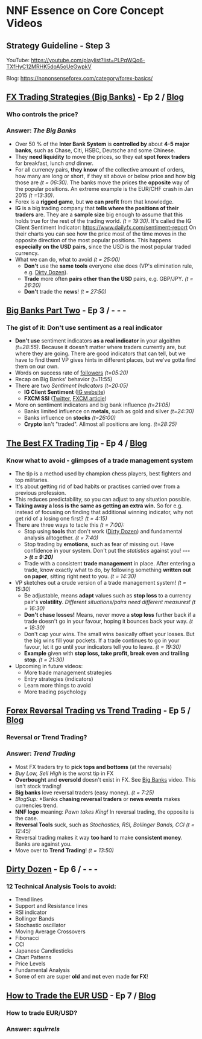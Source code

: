 
# NNF Essence on Core Concept Videos
## Strategy Guideline - Step 3

YouTube: <https://youtube.com/playlist?list=PLPqWQo6-TXfHyC12MRHK5doA5oUeGwpkV>

Blog: <https://nononsenseforex.com/category/forex-basics/>

## [FX Trading Strategies (Big Banks)](https://youtu.be/Lvq0t0eQOG4 "Big Banks - YouTube") - Ep 2 / [Blog](https://nononsenseforex.com/forex-basics/forex-trading-strategies-beware-the-big-banks/ "Big Banks - Blog")
### Who controls the price?
### Answer: *The Big Banks*

*   Over 50 % of the **Inter Bank System** is **controlled by** about **4-5 major
    banks**, such as Chase, Citi, HSBC, Deutsche and some Chinese.
*   They **need liquidity** to move the prices, so they eat **spot forex traders**
    for breakfast, lunch *and* dinner.
*   For all currency pairs, **they know** of the collective amount of orders, how
    many are long or short, if they sit above or below price and how big those
    are *(t = 06:30)*. The banks move the prices the **opposite** way of the popular
    positions. An extreme example is the EUR/CHF crash in Jan 2015 *(t =13:30)*.
*   Forex is a **rigged game**, but **we can profit** from that knowledge.
*   **IG** is a big trading company that **tells where the positions of their traders**
    are. They are a **sample size** big enough to assume that this holds true for the
    rest of the trading world. *(t = 19:30)*. It's called the IG Client Sentiment
    Indicator: <https://www.dailyfx.com/sentiment-report> On their charts you can
    see how the price most of the time moves in the opposite direction of the most
    popular positions. This happens **especially on the USD pairs**, since the USD
    is the most popular traded currency.
*   What we can do, what to avoid *(t = 25:00)*
    * **Don't** use the **same tools** everyone else does (VP's elimination rule,
      e.g. [Dirty Dozen](https://youtu.be/3c6o4O8goAo)).
    * **Trade** more often **pairs other than the USD** pairs, e.g. GBP/JPY. *(t = 26:20)*
    * **Don't** trade the **news**! *(t = 27:50)*


## [Big Banks Part Two](https://youtu.be/OzEZ0i2ma8A "Big Banks II - YouTube") - Ep 3 / - - -
### The gist of it: Don't use sentiment as a real indicator

*   **Don't use** sentiment indicators **as a real indicator** in your algoithm *(t=28:55)*.
    Because it doesn't matter where traders currently are, but where they are
    going. There are good indicators that can tell, but we have to find them!
    VP gives hints in different places, but we've gotta find them on our own.
*   Words on success rate of [followers](https://nononsenseforex.com/testimonials/ "Testimonials")
    *(t=05:20)*
*   Recap on Big Banks' behavior (t=11:55)
*   There are two *Sentiment Indicators (t=20:05)*
    * **IG Client Sentiment** ([IG website](https://www.dailyfx.com/sentiment-report))
    * **FXCM SSI** ([Twitter](https://twitter.com/FXCM_MarketData), [FXCM article](https://www.fxcm.com/markets/insights/speculative-sentiment-index-ssi/))
*   More on sentiment indicators and big bank influence *(t=21:05)*
    * Banks limited influence on **metals**, such as gold and silver *(t=24:30)*
    * Banks influence on **stocks** *(t=26:00)*
    * **Crypto** isn't "traded". Allmost all positions are long. *(t=28:25)*


## [The Best FX Trading Tip](https://youtu.be/orESKrXu6BM "Best Trading Tip - YouTube") - Ep 4 / [Blog](https://nononsenseforex.com/forex-basics/best-forex-trading-tips/ "Best Trading Tip - Blog")
### Know what to avoid - glimpses of a trade management system

*   The tip is a method used by champion chess players, best fighters and top militaries.
*   It's about getting rid of bad habits or practises carried over from a previous profession.
*   This reduces predictability, so you can adjust to any situation possible.
*   **Taking away a loss is the same as getting an extra win.** So for e.g. instead of focusing on
    finding that additional winning indicator, why not get rid of a losing one first? *(t = 4:15)*
*   There are three ways to tacle this *(t = 7:00):*
    * Stop using **tools** that don't work ([Dirty Dozen](https://youtu.be/3c6o4O8goAo)) and
      fundamental analysis alltogether.
      *(t = 7:40)*
    * Stop trading by **emotions**, such as fear of missing out. Have confidence in your system.
      Don't put the *statistics* against you! ***---> (t = 9:20)***
    * Trade with a consistent **trade management** in place. After entering a trade, know exactly
      what to do, by following something **written out on paper**, sitting right next to you.
      *(t = 14:30)*
*   VP sketches out a crude version of a trade management system! *(t = 15:30)*
    * Be adjustable, means **adapt** values such as **stop loss** to a currency pair's **volatility**.
      *Different situations/pairs need different measures! (t = 16:30)*
    * **Don't chase losses!** Means, never move a **stop loss** further back if a trade doesn't go in
      your favour, hoping it bounces back your way. *(t = 18:30)*
    * Don't cap your wins. The small wins basically offset your losses. But the big wins fill your
      pockets. If a trade continues to go in your favour, let it go until your indicators tell you
      to leave. *(t = 19:30)*
    * **Example** given with **stop loss, take profit, break even** and **trailing stop**.
      *(t = 21:30)*
*   Upcoming in future videos:
    * More trade management strategies
    * Entry strategies (indicators)
    * Learn more things to avoid
    * More trading psychology


## [Forex Reversal Trading vs Trend Trading](https://youtu.be/EFYGtMThPis "Reversal vs Trend - YouTube") - Ep 5 / [Blog](https://nononsenseforex.com/forex-basics/reversal-trading-or-trend-trading/ "Reversal vs Trend - Blog")
### Reversal or Trend Trading?
### Answer: *Trend Trading*

*   Most FX traders try to **pick tops and bottoms** (at the reversals)
*   *Buy Low, Sell High* is the worst tip in FX
*   **Overbought** and **oversold** doesn't exist in FX. See [Big Banks](https://youtu.be/Lvq0t0eQOG4)
    video. This isn't stock trading!
*   **Big banks** love reversal traders (easy money). *(t = 7:25)*
*   *BlogSup:* *Banks **chasing reversal traders** or **news events** makes currencies trend.
*   **NNF logo** meaning: *Pawn takes King!* In reversal trading, the opposite is the case.
*   **Reversal Tools** suck, such as *Stochastics, RSI, Bollinger Bands, CCI* *(t = 12:45)*
*   Reversal trading makes it way **too hard** to make **consistent money**. Banks are against you.
*   Move over to **Trend Trading**! *(t = 13:50)*


## [Dirty Dozen](https://youtu.be/3c6o4O8goAo "Dirty Dozen - YouTube") - Ep 6 / - - -
### 12 Technical Analysis Tools to avoid:

*   Trend lines
*   Support and Resistance lines
*   RSI indicator
*   Bollinger Bands
*   Stochastic oscillator
*   Moving Average Crossovers
*   Fibonacci
*   CCI
*   Japanese Candlesticks
*   Chart Patterns
*   Price Levels
*   Fundamental Analysis
*   Some of em are super **old** and **not** even made **for FX**!


## [How to Trade the EUR USD](https://youtu.be/vVMMkmYYU4U "EUR/USD - YouTube") - Ep 7 / [Blog](https://nononsenseforex.com/forex-basics/how-to-trade-the-eurusd-not-what-you-think/ "EUR/USD - Blog")
### How to trade EUR/USD?
### Answer: *squirrels*


